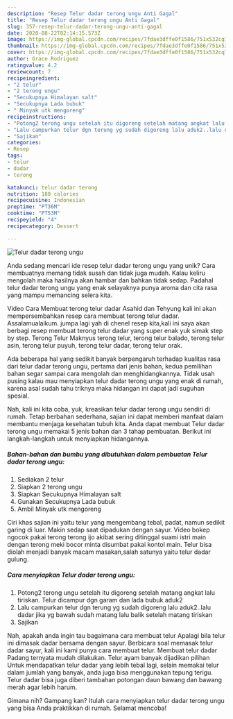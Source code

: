 ```yaml
---
description: "Resep Telur dadar terong ungu Anti Gagal"
title: "Resep Telur dadar terong ungu Anti Gagal"
slug: 357-resep-telur-dadar-terong-ungu-anti-gagal
date: 2020-08-22T02:14:15.573Z
image: https://img-global.cpcdn.com/recipes/7fdae3dffe0f1586/751x532cq70/telur-dadar-terong-ungu-foto-resep-utama.jpg
thumbnail: https://img-global.cpcdn.com/recipes/7fdae3dffe0f1586/751x532cq70/telur-dadar-terong-ungu-foto-resep-utama.jpg
cover: https://img-global.cpcdn.com/recipes/7fdae3dffe0f1586/751x532cq70/telur-dadar-terong-ungu-foto-resep-utama.jpg
author: Grace Rodriguez
ratingvalue: 4.2
reviewcount: 7
recipeingredient:
- "2 telur"
- "2 terong ungu"
- "Secukupnya Himalayan salt"
- "Secukupnya Lada bubuk"
- " Minyak utk mengoreng"
recipeinstructions:
- "Potong2 terong ungu setelah itu digoreng setelah matang angkat lalu tiriskan. Telur dicampur dgn garam dan lada bubuk aduk2"
- "Lalu campurkan telur dgn terung yg sudah digoreng lalu aduk2..lalu dadar jika yg bawah sudah matang lalu balik setelah matang tiriskan"
- "Sajikan"
categories:
- Resep
tags:
- telur
- dadar
- terong

katakunci: telur dadar terong 
nutrition: 180 calories
recipecuisine: Indonesian
preptime: "PT36M"
cooktime: "PT53M"
recipeyield: "4"
recipecategory: Dessert

---
```



![Telur dadar terong ungu](https://img-global.cpcdn.com/recipes/7fdae3dffe0f1586/751x532cq70/telur-dadar-terong-ungu-foto-resep-utama.jpg)

Anda sedang mencari ide resep telur dadar terong ungu yang unik? Cara membuatnya memang tidak susah dan tidak juga mudah. Kalau keliru mengolah maka hasilnya akan hambar dan bahkan tidak sedap. Padahal telur dadar terong ungu yang enak selayaknya punya aroma dan cita rasa yang mampu memancing selera kita.

Video Cara Membuat terong telur dadar Asahid dan Tehyung kali ini akan mempersembahkan resep cara membuat terong telur dadar. Assalamualaikum. jumpa lagi yah di chenel resep kita,kali ini saya akan berbagi resep membuat terong telur dadar yang super enak yuk simak step by step. Terong Telur Maknyus terong telur, terong telur balado, terong telur asin, terong telur puyuh, terong telur dadar, terong telur orak.

Ada beberapa hal yang sedikit banyak berpengaruh terhadap kualitas rasa dari telur dadar terong ungu, pertama dari jenis bahan, kedua pemilihan bahan segar sampai cara mengolah dan menghidangkannya. Tidak usah pusing kalau mau menyiapkan telur dadar terong ungu yang enak di rumah, karena asal sudah tahu triknya maka hidangan ini dapat jadi suguhan spesial.


Nah, kali ini kita coba, yuk, kreasikan telur dadar terong ungu sendiri di rumah. Tetap berbahan sederhana, sajian ini dapat memberi manfaat dalam membantu menjaga kesehatan tubuh kita. Anda dapat membuat Telur dadar terong ungu memakai 5 jenis bahan dan 3 tahap pembuatan. Berikut ini langkah-langkah untuk menyiapkan hidangannya.

<!--inarticleads1-->

##### Bahan-bahan dan bumbu yang dibutuhkan dalam pembuatan Telur dadar terong ungu:

1. Sediakan 2 telur
1. Siapkan 2 terong ungu
1. Siapkan Secukupnya Himalayan salt
1. Gunakan Secukupnya Lada bubuk
1. Ambil  Minyak utk mengoreng


Ciri khas sajian ini yaitu telur yang mengembang tebal, padat, namun sedikit garing di luar. Makin sedap saat dipadukan dengan sayur. Video bokep ngocok pakai terong terong ijo akibat sering ditinggal suami istri main dengan terong meki bocor minta disumbat pakai kontol main. Telur bisa diolah menjadi banyak macam masakan,salah satunya yaitu telur dadar gulung. 

<!--inarticleads2-->

##### Cara menyiapkan Telur dadar terong ungu:

1. Potong2 terong ungu setelah itu digoreng setelah matang angkat lalu tiriskan. Telur dicampur dgn garam dan lada bubuk aduk2
1. Lalu campurkan telur dgn terung yg sudah digoreng lalu aduk2..lalu dadar jika yg bawah sudah matang lalu balik setelah matang tiriskan
1. Sajikan


Nah, apakah anda ingin tau bagaimana cara membuat telur Apalagi bila telur ini dimasak dadar bersama dengan sayur. Berbicara soal memasak telur dadar sayur, kali ini kami punya cara membuat telur. Membuat telur dadar Padang ternyata mudah dilakukan. Telur ayam banyak dijadikan pilihan Untuk mendapatkan telur dadar yang lebih tebal lagi, selain memakai telur dalam jumlah yang banyak, anda juga bisa menggunakan tepung terigu. Telur dadar bisa juga diberi tambahan potongan daun bawang dan bawang merah agar lebih harum. 

Gimana nih? Gampang kan? Itulah cara menyiapkan telur dadar terong ungu yang bisa Anda praktikkan di rumah. Selamat mencoba!
